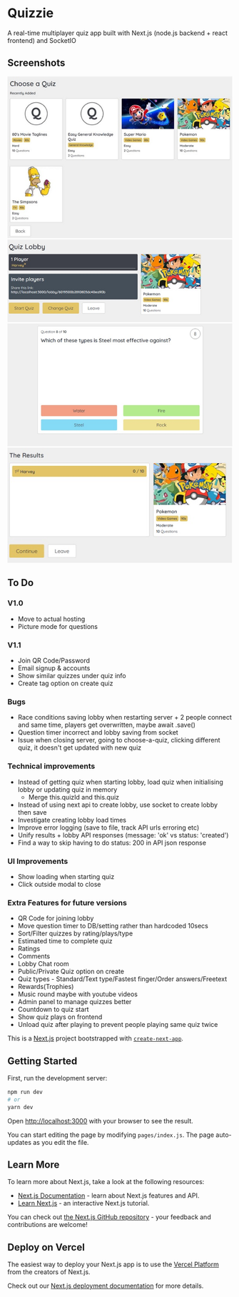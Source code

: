 # Quizzie

A real-time multiplayer quiz app built with Next.js (node.js backend + react frontend) and SocketIO

## Screenshots
![screenshot](screenshots/quizzie1.jpg)
![screenshot](screenshots/quizzie2.jpg)
![screenshot](screenshots/quizzie3.jpg)
![screenshot](screenshots/quizzie4.jpg)

## To Do
### V1.0
- Move to actual hosting
- Picture mode for questions

### V1.1
- Join QR Code/Password
- Email signup & accounts
- Show similar quizzes under quiz info
- Create tag option on create quiz

### Bugs
- Race conditions saving lobby when restarting server + 2 people connect and same time, players get overwritten, maybe await .save()
- Question timer incorrect and lobby saving from socket
- Issue when closing server, going to choose-a-quiz, clicking different quiz, it doesn't get updated with new quiz

### Technical improvements
- Instead of getting quiz when starting lobby, load quiz when initialising lobby or updating quiz in memory
    - Merge this.quizId and this.quiz
- Instead of using next api to create lobby, use socket to create lobby then save
- Investigate creating lobby load times
- Improve error logging (save to file, track API urls erroring etc)
- Unify results + lobby API responses (message: 'ok' vs status: 'created')
- Find a way to skip having to do status: 200 in API json response

### UI Improvements
- Show loading when starting quiz
- Click outside modal to close

### Extra Features for future versions
- QR Code for joining lobby
- Move question timer to DB/setting rather than hardcoded 10secs
- Sort/Filter quizzes by rating/plays/type
- Estimated time to complete quiz
- Ratings
- Comments
- Lobby Chat room
- Public/Private Quiz option on create 
- Quiz types - Standard/Text type/Fastest finger/Order answers/Freetext
- Rewards(Trophies)
- Music round maybe with youtube videos
- Admin panel to manage quizzes better
- Countdown to quiz start
- Show quiz plays on frontend
- Unload quiz after playing to prevent people playing same quiz twice

This is a [Next.js](https://nextjs.org/) project bootstrapped with [`create-next-app`](https://github.com/vercel/next.js/tree/canary/packages/create-next-app).

## Getting Started

First, run the development server:

```bash
npm run dev
# or
yarn dev
```

Open [http://localhost:3000](http://localhost:3000) with your browser to see the result.

You can start editing the page by modifying `pages/index.js`. The page auto-updates as you edit the file.

## Learn More

To learn more about Next.js, take a look at the following resources:

- [Next.js Documentation](https://nextjs.org/docs) - learn about Next.js features and API.
- [Learn Next.js](https://nextjs.org/learn) - an interactive Next.js tutorial.

You can check out [the Next.js GitHub repository](https://github.com/vercel/next.js/) - your feedback and contributions are welcome!

## Deploy on Vercel

The easiest way to deploy your Next.js app is to use the [Vercel Platform](https://vercel.com/import?utm_medium=default-template&filter=next.js&utm_source=create-next-app&utm_campaign=create-next-app-readme) from the creators of Next.js.

Check out our [Next.js deployment documentation](https://nextjs.org/docs/deployment) for more details.
